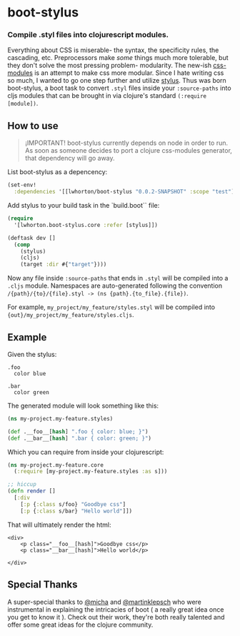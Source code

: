 # boot-stylus

### Compile .styl files into clojurescript modules.

Everything about CSS is miserable- the syntax, the specificity rules, the cascading, etc.
Preprocessors make *some* things much more tolerable, but they don't solve the most pressing problem- modularity. The new-ish [css-modules](http://glenmaddern.com/articles/css-modules)
is an attempt to make css more modular. Since I hate writing
css so much, I wanted to go one step further and utilize [stylus](http://stylus-lang.com/). Thus was born boot-stylus, a boot task to convert `.styl` files inside your `:source-paths` into cljs modules that can be brought in via clojure's standard `(:require [module])`.

## How to use

> ¡IMPORTANT! boot-stylus currently depends on node in order to run. As soon as someone decides to port a clojure css-modules generator, that dependency will go away.


List boot-stylus as a depencency:
```clojure
(set-env!
  :dependencies '[[lwhorton/boot-stylus "0.0.2-SNAPSHOT" :scope "test"]])
```

Add stylus to your build task in the `build.boot`` file:
```clojure
(require
  '[lwhorton.boot-stylus.core :refer [stylus]])

(deftask dev []
  (comp
    (stylus)
    (cljs)
    (target :dir #{"target"})))
```

Now any file inside `:source-paths` that ends in `.styl` will be compiled into a `.cljs` module. Namespaces are auto-generated following the convention `/{path}/{to}/{file}.styl -> (ns {path}.{to_file}.{file})`.

For example, `my_project/my_feature/styles.styl` will be compiled into `{out}/my_project/my_feature/styles.cljs`.

## Example

Given the stylus:
```stylus
.foo
  color blue

.bar
  color green
```

The generated module will look something like this:
```clojure
(ns my-project.my-feature.styles)

(def .__foo__[hash] ".foo { color: blue; }")
(def .__bar__[hash] ".bar { color: green; }")
```

Which you can require from inside your clojurescript:
```clojure
(ns my-project.my-feature.core
  (:require [my-project.my-feature.styles :as s]))

;; hiccup
(defn render []
  [:div
    [:p {:class s/foo} "Goodbye css"]
    [:p {:class s/bar} "Hello world"]])
```

That will ultimately render the html:
```
<div>
    <p class="__foo__[hash]">Goodbye css</p>
    <p class="__bar__[hash]">Hello world</p>

</div>
```

## Special Thanks

A super-special thanks to [@micha](https://github.com/micha) and [@martinklepsch](https://github.com/martinklepsch)
 who were instrumental in explaining the intricacies of boot ( a really great idea once you get to know it ).
Check out their work, they're both really talented and offer some great ideas for the clojure community.
